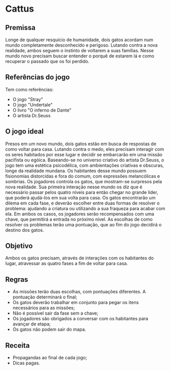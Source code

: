 # Cattus

## Premissa

Longe de qualquer resquício de humanidade, dois gatos acordam num mundo completamente desconhecido e perigoso. Lutando contra a nova realidade, ambos seguem o instinto de voltarem a suas famílias. Nesse mundo novo precisam buscar entender o porquê de estarem lá e como recuperar o passado que os foi perdido. 

## Referências do jogo
Tem como referências:
- O jogo "Stray"
- O jogo "Undertale"
- O livro "O inferno de Dante" 
- O artista Dr.Seuss

## O jogo ideal
Presos em um novo mundo, dois gatos estão em busca de respostas de como voltar para casa. Lutando contra o medo, eles precisam interagir com os seres habitados por esse lugar e decidir se embarcarão em uma missão pacifista ou egóica. 
Baseando-se no universo criativo do artista Dr.Seuss, o jogo tem uma estética psicodélica, com ambientações criativas e obscuras, longe da realidade mundana. Os habitantes desse mundo possuem fisionomias distorcidas e fora do comum, com expressões melancólicas e sombrias.
Os jogadores controla os gatos, que mostram-se surpresos pela nova realidade. Sua primeira interação nesse mundo os diz que é necessário passar pelos quatro níveis para então chegar no grande líder, que poderá ajudá-los em sua volta para casa. Os gatos encontrarão um dilema em cada fase, e deverão escolher entre duas formas de resolver o problema: ajudando a criatura ou utilizando a sua fraqueza para acabar com ela. Em ambos os casos, os jogadores serão recompensados com uma chave, que permitirá a entrada no próximo nível. 
As escolhas de como resolver os problemas terão uma pontuação, que ao fim do jogo decidirá o destino dos gatos. 


## Objetivo
Ambos os gatos precisam, através de interações com os habitantes do lugar, atravessar as quatro fases a fim de voltar para casa.

## Regras
- As missões terão duas escolhas, com pontuações diferentes. A pontuação determinará o final;
- Os gatos deverão trabalhar em conjunto para pegar os itens necessários para as missões;
- Não é possível sair da fase sem a chave;
- Os jogadores são obrigados a conversar com os habitantes para avançar de etapa;
- Os gatos não podem sair do mapa.

## Receita
- Propagandas ao final de cada jogo;
- Dicas pagas.



